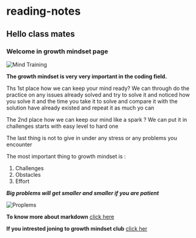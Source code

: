 # reading-notes
## Hello class mates 
### Welcome in growth mindset page 

![Mind Training](https://i1.wp.com/www.drperlmutter.com/wp-content/uploads/2017/06/Test-Your-Brain-Quiz-Perlmutter-1.png?fit=1200%2C630&ssl=1)

**The growth mindset is very very important in the coding field.**

Ths 1st place how we can keep your mind ready?
We can through do the practice on any issues already solved and try to solve it and noticed how you solve it and the time you take it to solve and compare it with the solution have already existed and repeat it as much yo can 

The 2nd place how we can keep our mind like a spark ?
We can put it in challenges starts with easy level to hard one

The last thing is not to give in under any stress or any problems you encounter

The most important thing to growth mindset is :

1. Challenges
1. Obstacles
1. Effort


***Big problems will get smaller and smaller if you are patient***


![Proplems](http://img.picturequotes.com/2/4/3295/when-you-focus-on-problems-you-will-have-more-problems-when-you-focus-on-possibilities-youll-have-more-opportunities-quote-1.jpg)


**To know more about markdown** [click here](https://guides.github.com/features/mastering-markdown)


**If you intrested joning to growth mindset club** [click her](https://khasawneh07.github.io/reading-notes/GrowthMindsetClub)
